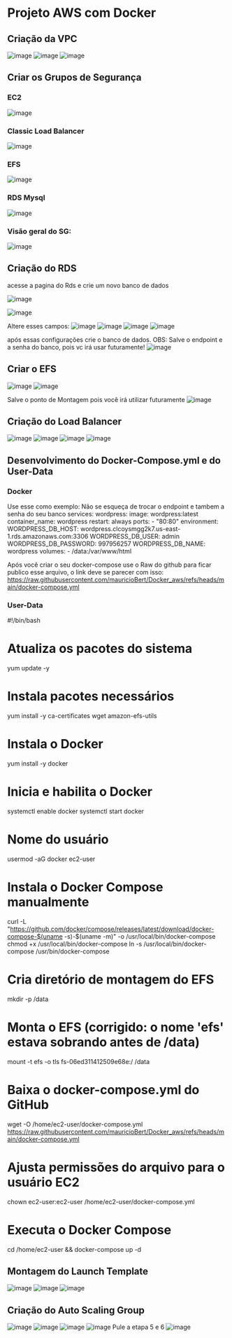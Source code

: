 # Projeto AWS com Docker

## Criação da VPC

![image](https://github.com/user-attachments/assets/042cff34-72a6-4fb5-b8ca-2f1274ff43bd)
![image](https://github.com/user-attachments/assets/8aaedf6b-e3ec-499c-a855-2e7fc0820ba7)
![image](https://github.com/user-attachments/assets/136072cd-624e-40cf-bf00-9dc2c6002d9a)

## Criar os Grupos de Segurança

### EC2
![image](https://github.com/user-attachments/assets/ffa531d0-c6cb-488e-85a2-a5b7b73a5899)

### Classic Load Balancer
![image](https://github.com/user-attachments/assets/c0c59120-6f44-47b3-af64-299649c5fd71)

### EFS
![image](https://github.com/user-attachments/assets/3f017f49-bb38-4757-b65f-07f8014d2d08)

### RDS Mysql
![image](https://github.com/user-attachments/assets/68900d36-c93b-411d-a431-5264f8fb7e4e)

### Visão geral do SG:
![image](https://github.com/user-attachments/assets/f10df0f3-bc10-4080-8d9d-174c092bab75)

## Criação do RDS
acesse a pagina do Rds e crie um novo banco de dados

![image](https://github.com/user-attachments/assets/88518594-cc2c-432f-a9c2-b7db150edcba)

![image](https://github.com/user-attachments/assets/f666c53c-4ab7-48e7-81f6-5dac88ec72d3)

Altere esses campos:
![image](https://github.com/user-attachments/assets/3af861c6-c999-4b21-b639-818127061cc6)
![image](https://github.com/user-attachments/assets/62b20e36-2547-4765-82c2-4b6cd97ee59d)
![image](https://github.com/user-attachments/assets/4f12a590-3158-4795-b72c-209b2ffead20)
![image](https://github.com/user-attachments/assets/ef3c3443-fd64-45d9-8a59-70d7d129e2d8)

após essas configurações crie o banco de dados.
OBS: Salve o endpoint e a senha do banco, pois vc irá usar futuramente!
![image](https://github.com/user-attachments/assets/accbf540-7b22-4cc5-af51-18a049bdca53)

## Criar o EFS
![image](https://github.com/user-attachments/assets/2df445dd-c6ce-4b62-af20-5fb0783d48bd)
![image](https://github.com/user-attachments/assets/586f5f94-efcb-4c0f-b39c-3026b6801df3)

Salve o ponto de Montagem pois você irá utilizar futuramente
![image](https://github.com/user-attachments/assets/d5329dae-63b6-4f4a-879e-001d0702cacf)

## Criação do Load Balancer
![image](https://github.com/user-attachments/assets/92b68d09-b610-428f-b530-64ec31349b28)
![image](https://github.com/user-attachments/assets/cc7e09d7-dfb5-4018-945d-90bc95b5dda2)
![image](https://github.com/user-attachments/assets/8a876d47-607f-4bdd-b36a-23fb1821c1ee)
![image](https://github.com/user-attachments/assets/c59fca79-c3e6-4e2e-915c-7a40ca1d1bc6)

## Desenvolvimento do Docker-Compose.yml e do User-Data
### Docker
Use esse como exemplo:
Não se esqueça de trocar o endpoint e tambem a senha do seu banco
services:
  wordpress:
    image: wordpress:latest
    container_name: wordpress
    restart: always
    ports:
      - "80:80"
    environment:
      WORDPRESS_DB_HOST: wordpress.clcoysmgg2k7.us-east-1.rds.amazonaws.com:3306
      WORDPRESS_DB_USER: admin
      WORDPRESS_DB_PASSWORD: 997956257
      WORDPRESS_DB_NAME: wordpress
    volumes:
      - /data:/var/www/html

Após você criar o seu docker-compose use o Raw do github para ficar publico esse arquivo, o link deve se parecer com isso:
 https://raw.githubusercontent.com/mauricioBert/Docker_aws/refs/heads/main/docker-compose.yml


 ### User-Data
 #!/bin/bash

# Atualiza os pacotes do sistema
yum update -y

# Instala pacotes necessários
yum install -y ca-certificates wget amazon-efs-utils

# Instala o Docker
yum install -y docker

# Inicia e habilita o Docker
systemctl enable docker
systemctl start docker

# Nome do usuário
usermod -aG docker ec2-user

# Instala o Docker Compose manualmente
curl -L "https://github.com/docker/compose/releases/latest/download/docker-compose-$(uname -s)-$(uname -m)" -o /usr/local/bin/docker-compose
chmod +x /usr/local/bin/docker-compose
ln -s /usr/local/bin/docker-compose /usr/bin/docker-compose

# Cria diretório de montagem do EFS
mkdir -p /data

# Monta o EFS (corrigido: o nome 'efs' estava sobrando antes de /data)
mount -t efs -o tls fs-06ed311412509e68e:/ /data

# Baixa o docker-compose.yml do GitHub
wget -O /home/ec2-user/docker-compose.yml https://raw.githubusercontent.com/mauricioBert/Docker_aws/refs/heads/main/docker-compose.yml

# Ajusta permissões do arquivo para o usuário EC2
chown ec2-user:ec2-user /home/ec2-user/docker-compose.yml

# Executa o Docker Compose
cd /home/ec2-user && docker-compose up -d


## Montagem do Launch Template
![image](https://github.com/user-attachments/assets/b7ef8fc8-f0b3-40cb-a529-00d7b60d1ed4)
![image](https://github.com/user-attachments/assets/dd5be0ef-2ed3-4e14-b085-6cc1d3d713a9)
![image](https://github.com/user-attachments/assets/93924c3a-2b74-49f0-8fb0-e50d83c3e028)

## Criação do Auto Scaling Group
![image](https://github.com/user-attachments/assets/2f3cc924-02db-4f7e-a63e-b2e33b3dd8d4)
![image](https://github.com/user-attachments/assets/54228483-7e39-4534-9da5-fdaf9ac062b9)
![image](https://github.com/user-attachments/assets/9057539d-17f9-4407-8c5f-c56f9ba00a83)
![image](https://github.com/user-attachments/assets/ca0794e1-cec3-435e-a227-5ee2cbd2b9ef)
Pule a etapa 5 e 6
![image](https://github.com/user-attachments/assets/954c6b85-e94a-4a35-8efb-026ed91b5708)
